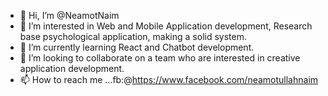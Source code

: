- 👋 Hi, I’m @NeamotNaim
- 👀 I’m interested in Web and Mobile Application development, Research base psychological application, making a solid system.
- 🌱 I’m currently learning React and Chatbot development.
- 💞️ I’m looking to collaborate on a team who are interested in creative application development.
- 📫 How to reach me ...fb:@https://www.facebook.com/neamotullahnaim

<!---
NeamotNaim/NeamotNaim is a ✨ special ✨ repository because its `README.md` (this file) appears on your GitHub profile.
You can click the Preview link to take a look at your changes.
--->
